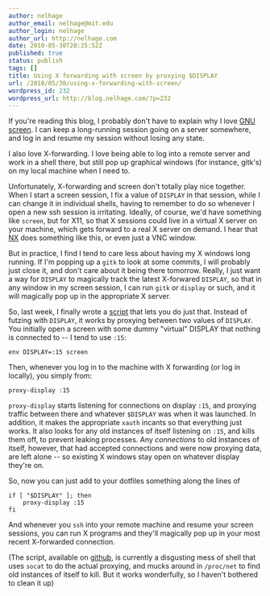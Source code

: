 ```yaml
---
author: nelhage
author_email: nelhage@mit.edu
author_login: nelhage
author_url: http://nelhage.com
date: 2010-05-30T20:25:52Z
published: true
status: publish
tags: []
title: Using X forwarding with screen by proxying $DISPLAY
url: /2010/05/30/using-x-forwarding-with-screen/
wordpress_id: 232
wordpress_url: http://blog.nelhage.com/?p=232
---
```


If you're reading this blog, I probably don't have to explain why I love
[GNU screen][screen]. I can keep a long-running session going on a
server somewhere, and log in and resume my session without losing any
state.

I also love X-forwarding. I love being able to log into a remote
server and work in a shell there, but still pop up graphical windows
(for instance, gitk's) on my local machine when I need to.

Unfortunately, X-forwarding and screen don't totally play nice
together. When I start a screen session, I fix a value of `DISPLAY` in
that session, while I can change it in individual shells, having to
remember to do so whenever I open a new ssh session is
irritating. Ideally, of course, we'd have something like `screen`, but
for X11, so that X sessions could live in a virtual X server on your
machine, which gets forward to a real X server on demand. I hear that
[NX][nx] does something like this, or even just a VNC window.

But in practice, I find I tend to care less about having my X windows
long running. If I'm popping up a `gitk` to look at some commits, I
will probably just close it, and don't care about it being there
tomorrow. Really, I just want a way for `DISPLAY` to magically track
the latest X-forwared `DISPLAY`, so that in any window in my screen
session, I can run `gitk` or `display` or such, and it will magically
pop up in the appropriate X server.

So, last week, I finally wrote a [script][x11-proxy] that lets you do just
that. Instead of futzing with `DISPLAY`, it works by proxying between
two values of `DISPLAY`. You initially open a screen with some dummy
"virtual" DISPLAY that nothing is connected to -- I tend to use `:15`:

    env DISPLAY=:15 screen

Then, whenever you log in to the machine with X forwarding (or log in
locally), you simply from:

    proxy-display :15

`proxy-display` starts listening for connections on display `:15`, and
proxying traffic between there and whatever `$DISPLAY` was when it was
launched. In addition, it makes the appropriate `xauth` incants so
that everything just works. It also looks for any old instances of
itself listening on `:15`, and kills them off, to prevent leaking
processes. Any *connections* to old instances of itself, however, that
had accepted connections and were now proxying data, are left alone --
so existing X windows stay open on whatever display they're on.

So, now you can just add to your dotfiles something along the lines of

    if [ "$DISPLAY" ]; then
        proxy-display :15
    fi

And whenever you `ssh` into your remote machine and resume your screen
sessions, you can run X programs and they'll magically pop up in your
most recent X-forwarded connection.

(The script, available on [github][x11-proxy], is currently a disgusting mess of shell that uses `socat` to do the actual proxying, and mucks around in `/proc/net` to find old instances of itself to kill. But it works wonderfully, so I haven't bothered to clean it up)

[screen]: http://www.gnu.org/software/screen/
[nx]: http://www.nomachine.com/
[x11-proxy]: http://github.com/nelhage/x11-proxy
